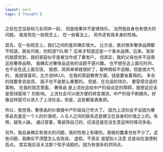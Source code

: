 ```yaml
---
layout: post
tags: ['thought']
---
```


之前在芝加哥和几名同伴一起， 但是结果并不是很快乐。 当然我自身也有很大的问题。
我发现在一些观念上， 在一些看法上， 另外还有我本身的性格。

首先，在一些观念上，我们之间的差异确实很大。
比方说，我对很多奢侈品牌都不知道，朋友问我，你知道YSL嘛？ 后来才知道这是一个香水品牌。后来，渐渐的就感觉到，我的家庭似乎是被当作成了暴发户。 但其实，我的父母也并不适用这些奢侈品啊。 我确实对奢侈品这些的话题不感兴趣。 也不想在这上面花时间，也不会在这上面花钱， 我想，简简单单就很好了，那种商标不显眼，但是很大气的， 我就很喜欢，比方说MUJI。
在我的家庭教育方面，钱是要省着用的。 多余的钱要拿去投资。 面子也不是那么重要的。 但是，在合适的场合， 要穿搭合适的事物。
在我的观念里面， 奢侈品 是上流社会给中产阶级设定的障碍，我想这应该是受绿茵球？ 的影响。 上流社会可以很方便的转变潮流，中产阶级不断跟风，好像这样就可以进入了上流社会。但是，这些都是表象把。

所以，我觉得，奢侈品的价值被中产阶级自己夸大了。
因为上流社会不会因为奢侈品去鉴定一个人的价值吧，人与人之间的联系还是建立在自身的价值之上的。有用，就有人脉。
通过穿着，等装饰自己的，应该还是在谈生意这样的情况多些。

另外，我自身确实有很大的问题，我的性格上有硬伤。我做的蠢事也有不少了。这些问题，我确实不清楚怎么去改进。
虚假，不真实
渴望别人注意
总是站在道德制高点。
其实我应该关注那个知乎话题的，因为有很多的共同点。
